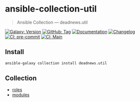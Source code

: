 # ansible-collection-util

> Ansible Collection — deadnews.util

[![Galaxy: Version](https://img.shields.io/badge/dynamic/json?label=galaxy&logo=ansible&prefix=v&url=https://galaxy.ansible.com/api/v3/collections/deadnews/util/&query=highest_version.version)](https://galaxy.ansible.com/ui/repo/published/deadnews/util)
[![GitHub: Tag](https://img.shields.io/github/v/tag/deadnews/ansible-collection-util?logo=github&logoColor=white)](https://github.com/deadnews/ansible-collection-util)
[![Documentation](https://img.shields.io/badge/documentation-gray.svg?logo=ansible&logoColor=white)](https://galaxy.ansible.com/ui/repo/published/deadnews/util/docs/)
[![Changelog](https://img.shields.io/badge/changelog-gray.svg?logo=github&logoColor=white)](https://github.com/deadnews/ansible-collection-util/blob/main/CHANGELOG.md)
[![CI: pre-commit](https://results.pre-commit.ci/badge/github/DeadNews/ansible-collection-util/main.svg)](https://results.pre-commit.ci/latest/github/deadnews/ansible-collection-util/main)
[![CI: Main](https://img.shields.io/github/actions/workflow/status/deadnews/ansible-collection-util/main.yml?branch=main&logo=github&logoColor=white&label=main)](https://github.com/deadnews/ansible-collection-util/actions/workflows/main.yml)

## Install

```sh
ansible-galaxy collection install deadnews.util
```

## Collection

- [roles](./roles)
- [modules](./plugins/modules)
